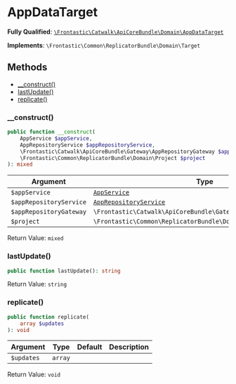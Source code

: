 #  AppDataTarget

**Fully Qualified**: [`\Frontastic\Catwalk\ApiCoreBundle\Domain\AppDataTarget`](../../../../src/php/ApiCoreBundle/Domain/AppDataTarget.php)

**Implements**: `\Frontastic\Common\ReplicatorBundle\Domain\Target`

## Methods

* [__construct()](#__construct)
* [lastUpdate()](#lastupdate)
* [replicate()](#replicate)

### __construct()

```php
public function __construct(
    AppService $appService,
    AppRepositoryService $appRepositoryService,
    \Frontastic\Catwalk\ApiCoreBundle\Gateway\AppRepositoryGateway $appRepositoryGateway,
    \Frontastic\Common\ReplicatorBundle\Domain\Project $project
): mixed
```

Argument|Type|Default|Description
--------|----|-------|-----------
`$appService`|[`AppService`](AppService.md)||
`$appRepositoryService`|[`AppRepositoryService`](AppRepositoryService.md)||
`$appRepositoryGateway`|`\Frontastic\Catwalk\ApiCoreBundle\Gateway\AppRepositoryGateway`||
`$project`|`\Frontastic\Common\ReplicatorBundle\Domain\Project`||

Return Value: `mixed`

### lastUpdate()

```php
public function lastUpdate(): string
```

Return Value: `string`

### replicate()

```php
public function replicate(
    array $updates
): void
```

Argument|Type|Default|Description
--------|----|-------|-----------
`$updates`|`array`||

Return Value: `void`

